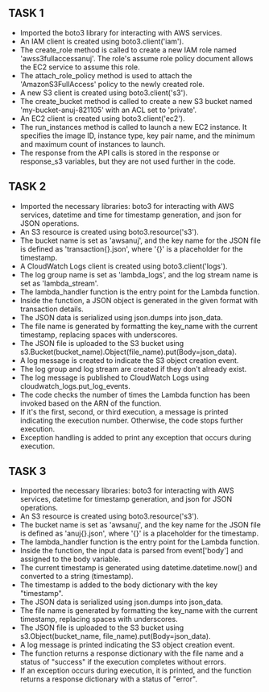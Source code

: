## TASK 1
- Imported the boto3 library for interacting with AWS services.
- An IAM client is created using boto3.client('iam').
- The create_role method is called to create a new IAM role named 'awss3fullaccessanuj'. The role's assume role policy document allows the EC2 service to assume this role.
- The attach_role_policy method is used to attach the 'AmazonS3FullAccess' policy to the newly created role.
- A new S3 client is created using boto3.client('s3').
- The create_bucket method is called to create a new S3 bucket named 'my-bucket-anuj-821105' with an ACL set to 'private'.
- An EC2 client is created using boto3.client('ec2').
- The run_instances method is called to launch a new EC2 instance. It specifies the image ID, instance type, key pair name, and the minimum and maximum count of instances to launch.
- The response from the API calls is stored in the response or response_s3 variables, but they are not used further in the code.


## TASK 2
- Imported the necessary libraries: boto3 for interacting with AWS services, datetime and time for timestamp generation, and json for JSON operations.
- An S3 resource is created using boto3.resource('s3').
- The bucket name is set as 'awsanuj', and the key name for the JSON file is defined as 'transaction{}.json', where '{}' is a placeholder for the timestamp.
- A CloudWatch Logs client is created using boto3.client('logs').
- The log group name is set as 'lambda_logs', and the log stream name is set as 'lambda_stream'.
- The lambda_handler function is the entry point for the Lambda function.
- Inside the function, a JSON object is generated in the given format with transaction details.
- The JSON data is serialized using json.dumps into json_data.
- The file name is generated by formatting the key_name with the current timestamp, replacing spaces with underscores.
- The JSON file is uploaded to the S3 bucket using s3.Bucket(bucket_name).Object(file_name).put(Body=json_data).
- A log message is created to indicate the S3 object creation event.
- The log group and log stream are created if they don't already exist.
- The log message is published to CloudWatch Logs using cloudwatch_logs.put_log_events.
- The code checks the number of times the Lambda function has been invoked based on the ARN of the function.
- If it's the first, second, or third execution, a message is printed indicating the execution number. Otherwise, the code stops further execution.
- Exception handling is added to print any exception that occurs during execution.



## TASK 3
- Imported the necessary libraries: boto3 for interacting with AWS services, datetime for timestamp generation, and json for JSON operations.
- An S3 resource is created using boto3.resource('s3').
- The bucket name is set as 'awsanuj', and the key name for the JSON file is defined as 'anuj{}.json', where '{}' is a placeholder for the timestamp.
- The lambda_handler function is the entry point for the Lambda function.
- Inside the function, the input data is parsed from event['body'] and assigned to the body variable.
- The current timestamp is generated using datetime.datetime.now() and converted to a string (timestamp).
- The timestamp is added to the body dictionary with the key "timestamp".
- The JSON data is serialized using json.dumps into json_data.
- The file name is generated by formatting the key_name with the current timestamp, replacing spaces with underscores.
- The JSON file is uploaded to the S3 bucket using s3.Object(bucket_name, file_name).put(Body=json_data).
- A log message is printed indicating the S3 object creation event.
- The function returns a response dictionary with the file name and a status of "success" if the execution completes without errors.
- If an exception occurs during execution, it is printed, and the function returns a response dictionary with a status of "error".
